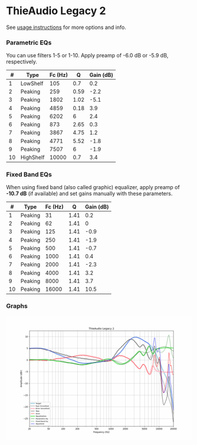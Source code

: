 # ThieAudio Legacy 2
See [usage instructions](https://github.com/jaakkopasanen/AutoEq#usage) for more options and info.

### Parametric EQs
You can use filters 1-5 or 1-10. Apply preamp of -6.0 dB or -5.9 dB, respectively.

|   # | Type      |   Fc (Hz) |    Q |   Gain (dB) |
|-----|-----------|-----------|------|-------------|
|   1 | LowShelf  |       105 | 0.7  |         0.2 |
|   2 | Peaking   |       259 | 0.59 |        -2.2 |
|   3 | Peaking   |      1802 | 1.02 |        -5.1 |
|   4 | Peaking   |      4859 | 0.18 |         3.9 |
|   5 | Peaking   |      6202 | 6    |         2.4 |
|   6 | Peaking   |       873 | 2.65 |         0.3 |
|   7 | Peaking   |      3867 | 4.75 |         1.2 |
|   8 | Peaking   |      4771 | 5.52 |        -1.8 |
|   9 | Peaking   |      7507 | 6    |        -1.9 |
|  10 | HighShelf |     10000 | 0.7  |         3.4 |

### Fixed Band EQs
When using fixed band (also called graphic) equalizer, apply preamp of **-10.7 dB** (if available) and set gains manually with these parameters.

|   # | Type    |   Fc (Hz) |    Q |   Gain (dB) |
|-----|---------|-----------|------|-------------|
|   1 | Peaking |        31 | 1.41 |         0.2 |
|   2 | Peaking |        62 | 1.41 |         0   |
|   3 | Peaking |       125 | 1.41 |        -0.9 |
|   4 | Peaking |       250 | 1.41 |        -1.9 |
|   5 | Peaking |       500 | 1.41 |        -0.7 |
|   6 | Peaking |      1000 | 1.41 |         0.4 |
|   7 | Peaking |      2000 | 1.41 |        -2.3 |
|   8 | Peaking |      4000 | 1.41 |         3.2 |
|   9 | Peaking |      8000 | 1.41 |         3.7 |
|  10 | Peaking |     16000 | 1.41 |        10.5 |

### Graphs
![](./ThieAudio%20Legacy%202.png)
